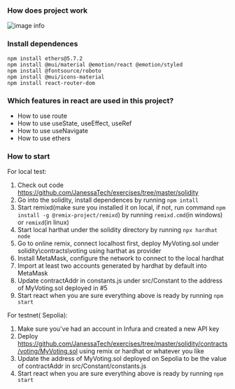 ### How does project work

![image info](pic/voting.png)

### Install dependences

```
npm install ethers@5.7.2
npm install @mui/material @emotion/react @emotion/styled
npm install @fontsource/roboto
npm install @mui/icons-material
npm install react-router-dom
```

### Which features in react are used in this project?

- How to use route
- How to use useState, useEffect, useRef
- How to use useNavigate
- How to use ethers

### How to start

For local test:

1. Check out code https://github.com/JanessaTech/exercises/tree/master/solidity
2. Go into the solidity, install dependences by running `npm intall`
3. Start remixd(make sure you installed it on local, if not, run command `npm install -g @remix-project/remixd`) by running `remixd.cmd`(in windows) or `remixd`(in linux)
4. Start local harthat under the solidity directory by running `npx hardhat node`
5. Go to online remix, connect localhost first, deploy MyVoting.sol under solidity\contracts\voting using harthat as provider
6. Install MetaMask, configure the network to connect to the local hardhat
7. Import at least two accounts generated by hardhat by default into MetaMask
8. Update contractAddr in constants.js under src/Constant to the address of MyVoting.sol deployed in #5
9. Start react when you are sure everything above is ready by running `npm start`

For testnet( Sepolia):

1. Make sure you've had an account in Infura and created a new API key
2. Deploy https://github.com/JanessaTech/exercises/tree/master/solidity/contracts/voting/MyVoting.sol using remix or hardhat or whatever you like
3. Update the address of MyVoting.sol deployed on Sepolia to be the value of contractAddr in src/Constant/constants.js
4. Start react when you are sure everything above is ready by running `npm start`
